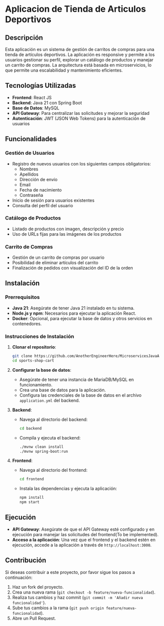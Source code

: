 # Aplicacion de Tienda de Articulos Deportivos

## Descripción

Esta aplicación es un sistema de gestión de carritos de compras para una tienda de artículos deportivos. La aplicación es responsive y permite a los usuarios gestionar su perfil, explorar un catálogo de productos y manejar un carrito de compras. La arquitectura está basada en microservicios, lo que permite una escalabilidad y mantenimiento eficientes.

## Tecnologías Utilizadas

- **Frontend**: React JS
- **Backend**: Java 21 con Spring Boot
- **Base de Datos**: MySQL
- **API Gateway**: Para centralizar las solicitudes y mejorar la seguridad
- **Autenticación**: JWT (JSON Web Tokens) para la autenticación de usuarios

## Funcionalidades

### Gestión de Usuarios
- Registro de nuevos usuarios con los siguientes campos obligatorios:
  - Nombres
  - Apellidos
  - Dirección de envío
  - Email
  - Fecha de nacimiento
  - Contraseña
- Inicio de sesión para usuarios existentes
- Consulta del perfil del usuario

### Catálogo de Productos
- Listado de productos con imagen, descripción y precio
- Uso de URLs fijas para las imágenes de los productos

### Carrito de Compras
- Gestión de un carrito de compras por usuario
- Posibilidad de eliminar artículos del carrito
- Finalización de pedidos con visualización del ID de la orden

## Instalación

### Prerrequisitos

- **Java 21**: Asegúrate de tener Java 21 instalado en tu sistema.
- **Node.js y npm**: Necesarios para ejecutar la aplicación React.
- **Docker**: Opcional, para ejecutar la base de datos y otros servicios en contenedores.

### Instrucciones de Instalación

1. **Clonar el repositorio**:
   ```bash
   git clone https://github.com/AnotherEngineerHere/MicroservicesJavaAndReact
   cd sports-shop-cart
   ```

2. **Configurar la base de datos**:
   - Asegúrate de tener una instancia de MariaDB/MySQL en funcionamiento.
   - Crea una base de datos para la aplicación.
   - Configura las credenciales de la base de datos en el archivo `application.yml` del backend.

3. **Backend**:
   - Navega al directorio del backend:
     ```bash
     cd backend
     ```
   - Compila y ejecuta el backend:
     ```bash
     ./mvnw clean install
     ./mvnw spring-boot:run
     ```

4. **Frontend**:
   - Navega al directorio del frontend:
     ```bash
     cd frontend
     ```
   - Instala las dependencias y ejecuta la aplicación:
     ```bash
     npm install
     npm start
     ```

## Ejecución

- **API Gateway**: Asegúrate de que el API Gateway esté configurado y en ejecución para manejar las solicitudes del frontend(To be implemented).
- **Acceso a la aplicación**: Una vez que el frontend y el backend estén en ejecución, accede a la aplicación a través de `http://localhost:3000`.

## Contribución

Si deseas contribuir a este proyecto, por favor sigue los pasos a continuación:

1. Haz un fork del proyecto.
2. Crea una nueva rama (`git checkout -b feature/nueva-funcionalidad`).
3. Realiza tus cambios y haz commit (`git commit -m 'Añadir nueva funcionalidad'`).
4. Sube tus cambios a la rama (`git push origin feature/nueva-funcionalidad`).
5. Abre un Pull Request.


